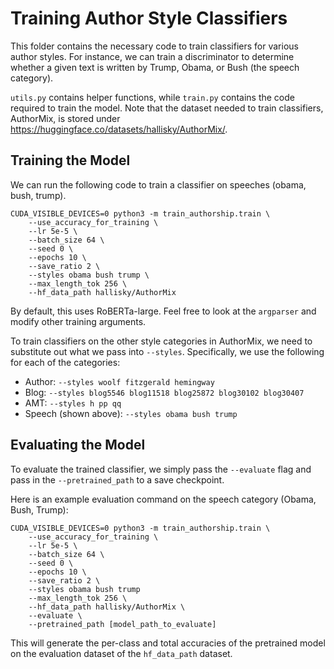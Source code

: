# Training Author Style Classifiers

This folder contains the necessary code to train classifiers for various author styles. For instance, we can train a discriminator to determine whether a given text is written by Trump, Obama, or Bush (the speech category).

`utils.py` contains helper functions, while `train.py` contains the code required to train the model. Note that the dataset needed to train classifiers, AuthorMix, is stored under https://huggingface.co/datasets/hallisky/AuthorMix/.

## Training the Model

We can run the following code to train a classifier on speeches (obama, bush, trump). 
```
CUDA_VISIBLE_DEVICES=0 python3 -m train_authorship.train \
    --use_accuracy_for_training \
    --lr 5e-5 \
    --batch_size 64 \
    --seed 0 \
    --epochs 10 \
    --save_ratio 2 \
    --styles obama bush trump \
    --max_length_tok 256 \
    --hf_data_path hallisky/AuthorMix
```

By default, this uses RoBERTa-large. Feel free to look at the `argparser` and modify other training arguments.

To train classifiers on the other style categories in AuthorMix, we need to substitute out what we pass into `--styles`. Specifically, we use the following for each of the categories:
* Author: `--styles woolf fitzgerald hemingway`
* Blog: `--styles blog5546 blog11518 blog25872 blog30102 blog30407`
* AMT: `--styles h pp qq`
* Speech (shown above): `--styles obama bush trump`

## Evaluating the Model 
To evaluate the trained classifier, we simply pass the `--evaluate` flag and pass in the `--pretrained_path` to a save checkpoint. 

Here is an example evaluation command on the speech category (Obama, Bush, Trump):

```
CUDA_VISIBLE_DEVICES=0 python3 -m train_authorship.train \
    --use_accuracy_for_training \
    --lr 5e-5 \
    --batch_size 64 \
    --seed 0 \
    --epochs 10 \
    --save_ratio 2 \
    --styles obama bush trump 
    --max_length_tok 256 \
    --hf_data_path hallisky/AuthorMix \
    --evaluate \
    --pretrained_path [model_path_to_evaluate]
```

This will generate the per-class and total accuracies of the pretrained model on the evaluation dataset of the `hf_data_path` dataset.